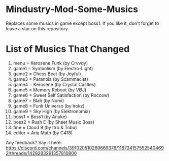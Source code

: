 # Mindustry-Mod-Some-Musics
Replaces some musics in game except boss1. If you like it, don't forget to leave a star on this repository.
# List of Musics That Changed
1. menu = Kerosene Funk (by Crvvdy)
2. game1 = Symbolism (by Electro-Light)
3. game2 = Chess Beat (by Joyful)
4. game3 = Paranoia (by Scammacist)
5. game4 = Kerosene (by Crystal Castles)
6. game5 = Memory Reboot (by VØJ)
7. game6 = Sweet Self Satisfaction (by Roccow)
8. game7 = Blah (by Nomi)
9. game8 = Funk Universo (by Irokz)
10. game9 = Sky High (by Elektronomia)
11. boss1 = Boss1 (by Anuke)
12. boss2 = Rush E (by Sheet Music Boss)
13. fine = Cloud 9 (by Itro & Tobu)
14. editor = Aria Math (by C418)

Any feedback? Say it here: https://discord.com/channels/391020510269669376/1187241575525404692/threads/1428283291357810800
